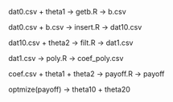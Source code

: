 dat0.csv + theta1 -> getb.R -> b.csv

dat0.csv + b.csv -> insert.R -> dat10.csv

dat10.csv + theta2 -> filt.R -> dat1.csv

dat1.csv -> poly.R -> coef_poly.csv

coef.csv + theta1 + theta2 -> payoff.R -> payoff

optmize(payoff) -> theta10 + theta20